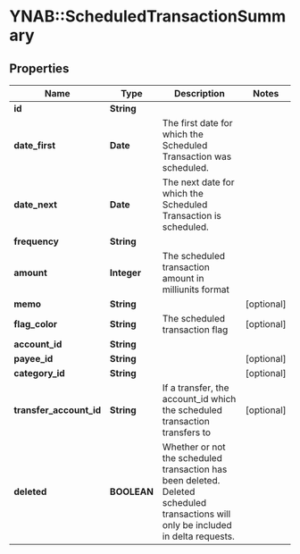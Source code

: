 # YNAB::ScheduledTransactionSummary

## Properties
Name | Type | Description | Notes
------------ | ------------- | ------------- | -------------
**id** | **String** |  | 
**date_first** | **Date** | The first date for which the Scheduled Transaction was scheduled. | 
**date_next** | **Date** | The next date for which the Scheduled Transaction is scheduled. | 
**frequency** | **String** |  | 
**amount** | **Integer** | The scheduled transaction amount in milliunits format | 
**memo** | **String** |  | [optional] 
**flag_color** | **String** | The scheduled transaction flag | [optional] 
**account_id** | **String** |  | 
**payee_id** | **String** |  | [optional] 
**category_id** | **String** |  | [optional] 
**transfer_account_id** | **String** | If a transfer, the account_id which the scheduled transaction transfers to | [optional] 
**deleted** | **BOOLEAN** | Whether or not the scheduled transaction has been deleted.  Deleted scheduled transactions will only be included in delta requests. | 


